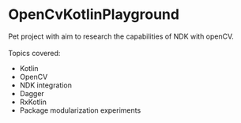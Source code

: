 # OpenCvKotlinPlayground
Pet project with aim to research the capabilities of NDK with openCV. </br></br>
Topics covered:
- Kotlin
- OpenCV
- NDK integration
- Dagger
- RxKotlin
- Package modularization experiments

